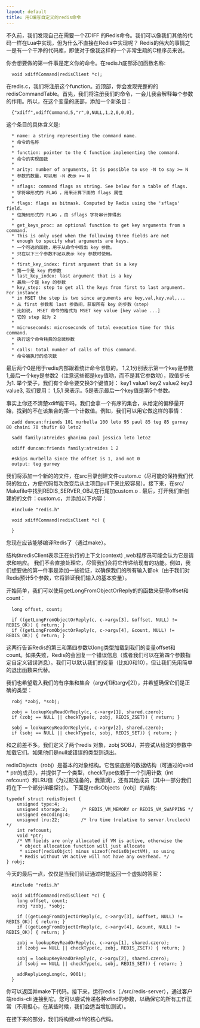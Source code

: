 ```yaml
---
layout: default
title: 用C编写自定义的redis命令
---
```


不久前，我们发现自己在需要一个ZDIFF 的Redis命令。我们可以像我们其他的代码一样在Lua中实现，但为什么不直接在Redis中实现呢？ Redis的伟大的事情之一是有一个干净的代码库，即使对于像我这样的一个非常生疏的C程序员来说。

你会想要做的第一件事是定义你的命令。在redis.h底部添加函数名称:

      void xdiffCommand(redisClient *c);

在redis.c，我们将注册这个function。近顶部，你会发现完整的的redisCommandTable。首先，我们将注册我们的命令，一会儿我会解释每个参数的作用。所以，在这个变量的底部，添加一个新条目：

      {"xdiff",xdiffCommand,5,"r",0,NULL,1,2,0,0,0},

这个条目的具体含义是:
      
      * name: a string representing the command name.
      * 命令的名称
      *
      * function: pointer to the C function implementing the command.
      * 命令的实现函数
      *
      * arity: number of arguments, it is possible to use -N to say >= N
      * 参数的数量，可以用 -N 表示 >= N
      *
      * sflags: command flags as string. See below for a table of flags.
      * 字符串形式的 FLAG ，用来计算下面的 flags 属性
      *
      * flags: flags as bitmask. Computed by Redis using the 'sflags' field.
      * 位掩码形式的 FLAG ，由 sflags 字符串计算得出
      *
      * get_keys_proc: an optional function to get key arguments from a command.
      * This is only used when the following three fields are not
      * enough to specify what arguments are keys.
      * 一个可选的函数，用于从命令中取出 key 参数。
      * 只在以下三个参数不足以表示 key 参数时使用。
      *
      * first_key_index: first argument that is a key
      * 第一个是 key 的参数
      * last_key_index: last argument that is a key
      * 最后一个是 key 的参数
      * key_step: step to get all the keys from first to last argument. For instance
      * in MSET the step is two since arguments are key,val,key,val,...
      * 从 first 参数和 last 参数间，获取所有 key 的步数（step）
      * 比如说， MSET 命令的格式为 MSET key value [key value ...]
      * 它的 step 就为 2
      *
      * microseconds: microseconds of total execution time for this command.
      * 执行这个命令耗费的总微秒数
      *
      * calls: total number of calls of this command.
      * 命令被执行的总次数

最后两个0是用于redis内部跟着统计命令信息的。
1,2,1分别表示第一个key是参数1,最后一个key是参数2（注意这些都是key值哟，而不是其它参数哟），取值步长为1. 举个栗子，我们有个命令要交换3个键值对：
key1 value1 key2 value2 key3 value3, 我们要用： 1,5,1 来表示。5是表示最后一个key值是第5个参数。

事实上你还不清楚xdiff能干吗，我们会拿一个有序的集合，从给定的偏移量开始，找到的不在该集合的第一个计数值。例如，我们可以用它做这样的事情：

      zadd duncan:friends 101 murbella 100 leto 95 paul 85 teg 85 gurney 80 chaini 70 thufir 60 leto2
      
      sadd family:atreides ghanima paul jessica leto leto2
      
      xdiff duncan:friends family:atreides 1 2
      
      #skips murbella since the offset is 1, and not 0
      output: teg gurney

我们将添加一个新的的文件，在src目录创建文件custom.c（尽可能的保持我们代码的独立，方便代码每次改变后从主项目pull下来比较容易）。接下来，在src/ Makefile中找到REDIS_SERVER_OBJ,在行尾加custom.o . 最后，打开我们新创建的的文件：custom.c，并添加以下内容：

      #include "redis.h"
      
      void xdiffCommand(redisClient *c) {
      
      }

您现在应该能够编译Redis了（通过make）。

结构体redisClient表示正在执行的上下文(context) ,web程序员可能会认为它是请求和响应。 我们不会直接处理它，尽管我们会将它传递给现有的功能。例如，我们想要做的第一件事是添加一些验证，以确保我们的所有输入都ok（由于我们对Redis预计5个参数，它将验证我们输入的基本变量）。

开始简单，我们可以使用getLongFromObjectOrReply的的函数来获得offset和count：

      long offset, count;
      
      if ((getLongFromObjectOrReply(c, c->argv[3], &offset, NULL) != REDIS_OK)) { return; }
      if ((getLongFromObjectOrReply(c, c->argv[4], &count, NULL) != REDIS_OK)) { return; }

这两行告诉Redis的第三和第四参数以long类型加载到我们的变量offset和count。如果失败，Redis的会回复一个错误信息（或者我们可以在第四个参数指定自定义错误消息）。我们可以默认我们的变量（比如0和10），但让我们先用简单的退出函数来代替。

我们也希望载入我们的有序集和集合（argv[1]和argv[2]），并希望确保它们是正确的类型：
    
      robj *zobj, *sobj;
      
      zobj = lookupKeyReadOrReply(c, c->argv[1], shared.czero);
      if (zobj == NULL || checkType(c, zobj, REDIS_ZSET)) { return; }
      
      sobj = lookupKeyReadOrReply(c, c->argv[2], shared.czero);
      if (sobj == NULL || checkType(c, sobj, REDIS_SET)) { return; }

和之前差不多。我们定义了两个redis 对象，zobj SOBJ，并尝试从给定的参数中加载它们。如果他们是null或错误的类型则退出。

redisObjects（robj）是基本的对象结构。它包装底层的数据结构（可通过的void * ptr的成员），并提供了一个类型，checkType依赖于一个引用计数（int refcount）和LRU值（为过期准备的，我猜滴），还有其他成员（其中一部分我们将在下一个部分详细探讨）。
下面是redisObjects（robj）的结构:

    typedef struct redisObject {
        unsigned type:4;
        unsigned storage:2;     /* REDIS_VM_MEMORY or REDIS_VM_SWAPPING */
        unsigned encoding:4;
        unsigned lru:22;        /* lru time (relative to server.lruclock) */
        int refcount;
        void *ptr;
        /* VM fields are only allocated if VM is active, otherwise the
         * object allocation function will just allocate
         * sizeof(redisObjct) minus sizeof(redisObjectVM), so using
         * Redis without VM active will not have any overhead. */
    } robj;

今天的最后一点，仅仅是当我们验证通过时能返回一个虚拟的答案：

      #include "redis.h"
      
      void xdiffCommand(redisClient *c) {
        long offset, count;
        robj *zobj, *sobj;
      
        if ((getLongFromObjectOrReply(c, c->argv[3], &offset, NULL) != REDIS_OK)) { return; }
        if ((getLongFromObjectOrReply(c, c->argv[4], &count, NULL) != REDIS_OK)) { return; }
      
        zobj = lookupKeyReadOrReply(c, c->argv[1], shared.czero);
        if (zobj == NULL || checkType(c, zobj, REDIS_ZSET)) { return; }
      
        sobj = lookupKeyReadOrReply(c, c->argv[2], shared.czero);
        if (sobj == NULL || checkType(c, sobj, REDIS_SET)) { return; }
      
        addReplyLongLong(c, 9001);
      }

你可以返回并make下代码。接下来，运行redis（./src/redis-server），通过客户端redis-cli 连接到它。您可以尝试传递各种xfind的参数，以确保它的所有工作正常（不用担心，在某些时候，我们会适当增加测试）。

在接下来的部分，我们将构建xdiff的核心代码。

